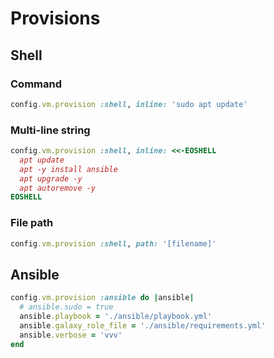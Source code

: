 # Provisions

## Shell

### Command

```rb
config.vm.provision :shell, inline: 'sudo apt update'
```

### Multi-line string

```rb
config.vm.provision :shell, inline: <<-EOSHELL
  apt update
  apt -y install ansible
  apt upgrade -y
  apt autoremove -y
EOSHELL
```

### File path

```rb
config.vm.provision :shell, path: '[filename]'
```

## Ansible

```rb
config.vm.provision :ansible do |ansible|
  # ansible.sudo = true
  ansible.playbook = './ansible/playbook.yml'
  ansible.galaxy_role_file = './ansible/requirements.yml'
  ansible.verbose = 'vvv'
end
```
